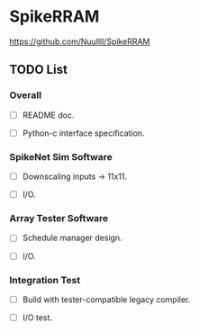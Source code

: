 # SpikeRRAM
https://github.com/Nuullll/SpikeRRAM

## TODO List

### Overall

- [ ] README doc.

- [ ] Python-c interface specification.

### SpikeNet Sim Software

- [ ] Downscaling inputs -> 11x11.

- [ ] I/O.

### Array Tester Software

- [ ] Schedule manager design.

- [ ] I/O.

### Integration Test

- [ ] Build with tester-compatible legacy compiler.

- [ ] I/O test.
